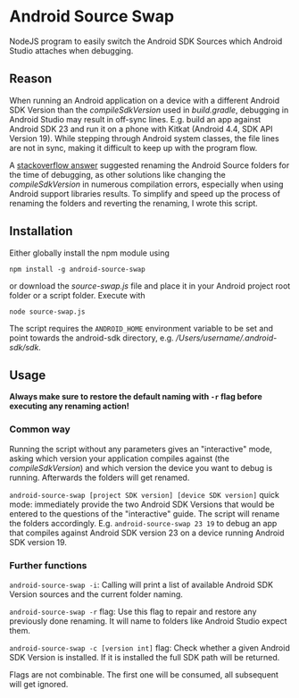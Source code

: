 # Android Source Swap

NodeJS program to easily switch the Android SDK Sources which Android Studio attaches when debugging.

## Reason 
When running an Android application on a device with a different Android SDK Version than the _compileSdkVersion_ used in _build.gradle_, debugging in Android Studio may result in off-sync lines. E.g. build an app against Android SDK 23 and run it on a phone with Kitkat (Android 4.4, SDK API Version 19). While stepping through Android system classes, the file lines are not in sync, making it difficult to keep up with the program flow.

A [stackoverflow answer](http://stackoverflow.com/a/32252259/2225619) suggested renaming the Android Source folders for the time of debugging, as other solutions like changing the _compileSdkVersion_ in numerous compilation errors, especially when using Android support libraries results. To simplify and speed up the process of renaming the folders and reverting the renaming, I wrote this script.

## Installation
Either globally install the npm module using
````
npm install -g android-source-swap
````

or download the _source-swap.js_ file and place it in your Android project root folder or a script folder. Execute with
````
node source-swap.js
````

The script requires the `ANDROID_HOME` environment variable to be set and point towards the android-sdk directory, e.g. _/Users/username/.android-sdk/sdk_.

## Usage
**Always make sure to restore the default naming with `-r` flag before executing any renaming action!**

### Common way
Running the script without any parameters gives an "interactive" mode, asking which version your application compiles against (the _compileSdkVersion_) and which version the device you want to debug is running. Afterwards the folders will get renamed.

`android-source-swap [project SDK version] [device SDK version]` quick mode: immediately provide the two Android SDK Versions that would be entered to the questions of the "interactive" guide. The script will rename the folders accordingly. E.g. `android-source-swap 23 19` to debug an app that compiles against Android SDK version 23 on a device running Android SDK version 19.

### Further functions

`android-source-swap -i`: Calling  will print a list of available Android SDK Version sources and the current folder naming.

`android-source-swap -r` flag: Use this flag to repair and restore any previously done renaming. It will name to folders like Android Studio expect them.

`android-source-swap -c [version int]` flag: Check whether a given Android SDK Version is installed. If it is installed the full SDK path will be returned.

Flags are not combinable. The first one will be consumed, all subsequent will get ignored.
